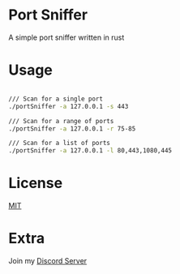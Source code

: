 # Port Sniffer
A simple port sniffer written in rust

# Usage
```bash

/// Scan for a single port
./portSniffer -a 127.0.0.1 -s 443 

/// Scan for a range of ports
./portSniffer -a 127.0.0.1 -r 75-85

/// Scan for a list of ports
./portSniffer -a 127.0.0.1 -l 80,443,1080,445

```

# License
[MIT](https://opensource.org/license/mit/)

# Extra
Join my [Discord Server](https://discord.gg/akhR4C5w7j)